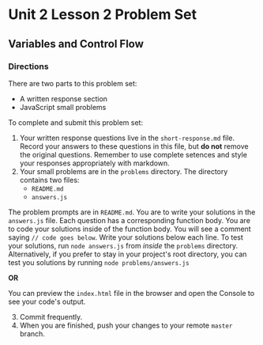 # Unit 2 Lesson 2 Problem Set
## Variables and Control Flow

### Directions
There are two parts to this problem set:
   * A written response section
   * JavaScript small problems

To complete and submit this problem set:
1. Your written response questions live in the `short-response.md` file. Record your answers to these questions in this file, but **do not** remove the original questions. Remember to use complete setences and style your responses appropriately with markdown.
2. Your small problems are in the `problems` directory. The directory contains two files:
   * `README.md`
   * `answers.js`
   
The problem prompts are in `README.md`. You are to write your solutions in the `answers.js` file. Each question has a corresponding function body. You are to code your solutions inside of the function body. You will see a comment saying `// code goes below`. Write your solutions below each line. To test your solutions, run `node answers.js` from *inside* the `problems` directory. Alternatively, if you prefer to stay in your project's root directory, you can test you solutions by running `node problems/answers.js`

**OR**

You can preview the `index.html` file in the browser and open the Console to see your code's output.
  
3. Commit frequently.
4. When you are finished, push your changes to your remote `master` branch.
